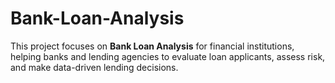 # Bank-Loan-Analysis
This project focuses on **Bank Loan Analysis** for financial institutions, helping banks and lending agencies to evaluate loan applicants, assess risk, and make data-driven lending decisions.  
